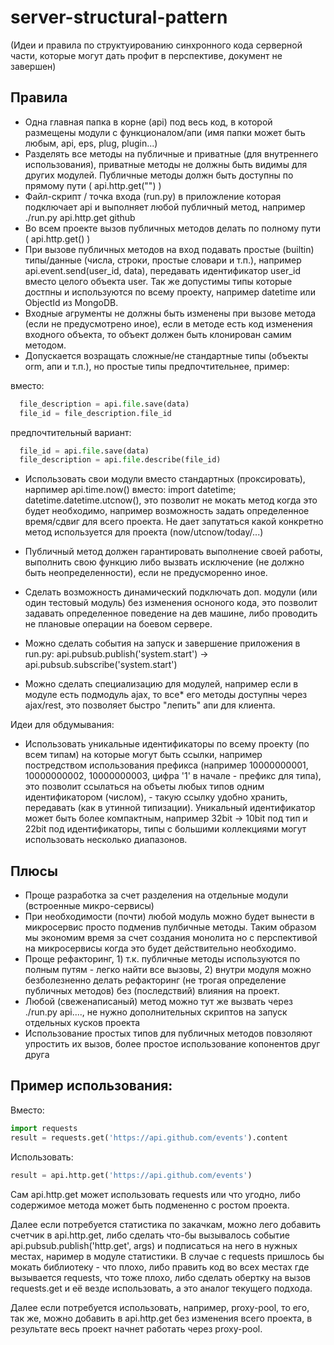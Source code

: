 # server-structural-pattern

(Идеи и правила по структуированию синхронного кода серверной части, которые могут дать профит в перспективе, документ не завершен)

## Правила
* Одна главная папка в корне (api) под весь код, в которой размещены модули с функционалом/апи (имя папки может быть любым, api, eps, plug, plugin...)
* Разделять все методы на публичные и приватные (для внутреннего использования), приватные методы не должны быть видимы для других модулей. Публичные методы должн быть доступны по прямому пути ( api.http.get("") )
* Файл-скрипт / точка входа (run.py) в приложление которая подключает api и выполняет любой публичный метод, например ./run.py api.http.get github
* Во всем проекте вызов публичных методов делать по полному пути ( api.http.get() )
* При вызове публичных методов на вход подавать простые (builtin) типы/данные (числа, строки, простые словари и т.п.), например api.event.send(user_id, data), передавать идентификатор user_id вместо целого объекта user. Так же допустимы типы которые достпны и используются по всему проекту, например datetime или ObjectId из MongoDB.
* Входные агрументы не должны быть изменены при вызове метода (если не предусмотрено иное), если в методе есть код изменения входного объекта, то объект должен быть клонирован самим методом.
* Допускается возращать сложные/не стандартные типы (объекты orm, апи и т.п.), но простые типы предпочтительнее, пример:

вместо:
```python
  file_description = api.file.save(data)
  file_id = file_description.file_id
```
предпочтительный вариант:
```python
  file_id = api.file.save(data)
  file_description = api.file.describe(file_id)
```

* Использовать свои модули вместо стандартных (проксировать), нарпимер api.time.now() вместо: import datetime; datetime.datetime.utcnow(), это позволит не мокать метод когда это будет необходимо, например возможность задать определенное время/сдвиг для всего проекта. Не дает запутаться какой конкретно метод используется для проекта (now/utcnow/today/...)

* Публичный метод должен гарантировать выполнение своей работы, выполнить свою функцию либо вызвать исключение (не должно быть неопределенности), если не предусморенно иное.
* Сделать возможность динамический подключать доп. модули (или один тестовый модуль) без изменения осноного кода, это позволит задавать определенное поведение на дев машине, либо проводить не плановые операции на боевом сервере.
* Можно сделать события на запуск и завершение приложения в run.py: api.pubsub.publish('system.start') -> api.pubsub.subscribe('system.start')
* Можно сделать специализацию для модулей, например если в модуле есть подмодуль ajax, то все* его методы доступны через ajax/rest, это позволяет быстро "лепить" апи для клиента.

Идеи для обдумывания:
* Использовать уникальные идентификаторы по всему проекту (по всем типам) на которые могут быть ссылки, например постредством использования префикса (например 10000000001, 10000000002, 10000000003, цифра '1' в начале - префикс для типа), это позволит ссылаться на объеты любых типов одним идентификатором (числом), - такую ссылку удобно хранить, передавать (как в утинной типизации). Уникальный идентификатор может быть более компактным, например 32bit -> 10bit под тип и 22bit под идентификаторы, типы с большими коллекциями могут использовать несколько диапазонов.

## Плюсы
* Проще разработка за счет разделения на отдельные модули (встроенные микро-сервисы)
* При необходимости (почти) любой модуль можно будет вынести в микросервис просто подменив пулбичные методы. Таким образом мы экономим время за счет создания монолита но с перспективой на микросервисы когда это будет действительно необходимо.
* Проще рефакторинг, 1) т.к. публичные методы используются по полным путям - легко найти все вызовы, 2) внутри модуля можно безболезненно делать рефакторинг (не трогая определение публичных методов) без (последствий) влияния на проект.
* Любой (свеженаписаный) метод можно тут же вызвать через ./run.py api...., не нужно дополнительных скриптов на запуск отдельных кусков проекта
* Использование простых типов для публичных методов повзоляют упростить их вызов, более простое использование копонентов друг друга

## Пример использования:

Вместо:
```python
import requests
result = requests.get('https://api.github.com/events').content
```
Использовать:
```python
result = api.http.get('https://api.github.com/events')
```
Сам api.http.get может использовать requests или что угодно, либо содержимое метода может быть подмененно с ростом проекта.

Далее если потребуется статистика по закачкам, можно лего добавить счетчик в api.http.get, либо сделать что-бы вызывалось событие api.pubsub.publish('http.get', args) и подписаться на него в нужных местах, наример в модуле статистики. В случае с requests пришлось бы мокать библиотеку - что плохо, либо править код во всех местах где вызывается requests, что тоже плохо, либо сделать обертку на вызов requests.get и её везде использовать, а это аналог текущего подхода.

Далее если потребуется использовать, например, proxy-pool, то его, так же, можно добавить в api.http.get без изменения всего проекта, в результате весь проект начнет работать через proxy-pool.
